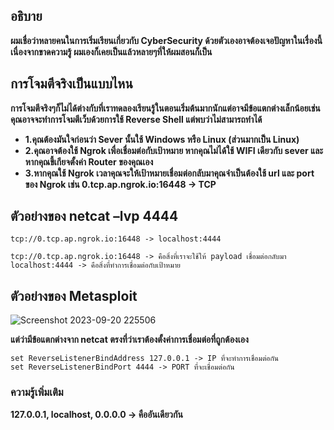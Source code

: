 ## อธิบาย
**ผมเชื่อว่าหลายคนในการเริ่มเรียนเกี่ยวกับ CyberSecurity ด้วยตัวเองอาจต้องเจอปัญหาในเรื่องนี้เนื่องจากขาดความรู้ ผมเองก็เคยเป็นแล้วหลายๆที่ให้ผมสอนก็เป็น**

## การโจมตีจริงเป็นแบบไหน
**การโจมตีจริงๆก็ไม่ได้ต่างกับที่เราทดลองเรียนรู้ในตอนเริ่มต้นมากนักแต่อาจมีข้อแตกต่างเล็กน้อยเช่น คุณอาจจะทำการโจมตีเว็บด้วยการใช้ Reverse Shell แต่พบว่าไม่สามารถทำได้**
* **1.คุณต้องมันใจก่อนว่า Sever นั้นใช้ Windows หรือ Linux (ส่วนมากเป็น Linux)**
* **2.คุณอาจต้องใช้ Ngrok เพื่อเชื่อมต่อกับเป้าหมาย หากคุณไม่ได้ใช้ WIFI เดียวกับ sever และหากคุณขี้เกียจตั้งค่า Router ของคุณเอง**
* **3.หากคุณใช้ Ngrok เวลาคุณจะให้เป้าหมายเชื่อมต่อกลับมาคุณจำเป็นต้องใช้ url และ port ของ Ngrok เช่น 0.tcp.ap.ngrok.io:16448 -> TCP**

## ตัวอย่างของ netcat –lvp 4444
```
tcp://0.tcp.ap.ngrok.io:16448 -> localhost:4444

tcp://0.tcp.ap.ngrok.io:16448 -> คือสิ่งที่เราจะใช้ให้ payload เชื่อมต่อกลับมา
localhost:4444 -> คือสิ่งที่ทำการเชื่อมต่อกับเป้าหมาย
```

## ตัวอย่างของ Metasploit 
![Screenshot 2023-09-20 225506](https://github.com/Thampakon/Fix-Learning-CyberSecurity/assets/119696243/7c6e53d4-36fc-4b79-ba13-e66b0df16068)



**แต่ว่ามีข้อแตกต่างจาก netcat ตรงที่ว่าเราต้องตั้งค่าการเชื่อมต่อที่ถูกต้องเอง**
```
set ReverseListenerBindAddress 127.0.0.1 -> IP ที่จะทำการเชื่อมต่อกัน
set ReverseListenerBindPort 4444 -> PORT ที่จะเชื่อมต่อกัน
```

### ความรู้เพิ่มเติม
**127.0.0.1, localhost, 0.0.0.0 -> คืออันเดียวกัน**

